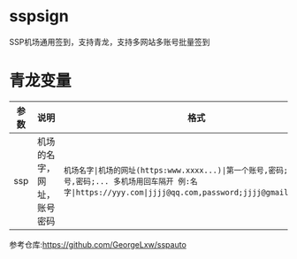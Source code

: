# sspsign
SSP机场通用签到，支持青龙，支持多网站多账号批量签到
# 青龙变量
| 参数 | 说明                     |  格式  |
| ---- | -----------------------  |  -------  |
| ssp  | 机场的名字，网址，账号密码 |  `机场名字\|机场的网址(https:www.xxxx...)\|第一个账号,密码;第二个账号,密码;... 多机场用回车隔开 例:名字\|https://yyy.com\|jjjj@qq.com,password;jjjj@gmail,password`  |

参考仓库:https://github.com/GeorgeLxw/sspauto
